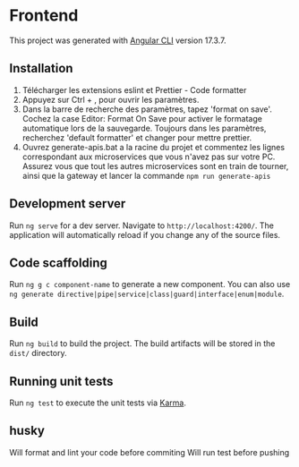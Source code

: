 # Frontend

This project was generated with [Angular CLI](https://github.com/angular/angular-cli) version 17.3.7.

## Installation

1. Télécharger les extensions eslint et Prettier - Code formatter
2. Appuyez sur Ctrl + , pour ouvrir les paramètres.
3. Dans la barre de recherche des paramètres, tapez 'format on save'.
   Cochez la case Editor: Format On Save pour activer le formatage automatique lors de la sauvegarde.
   Toujours dans les paramètres, recherchez 'default formatter' et changer pour mettre prettier.
4. Ouvrez generate-apis.bat a la racine du projet et commentez les lignes correspondant aux microservices
   que vous n'avez pas sur votre PC.
   Assurez vous que tout les autres microservices sont en train de tourner, ainsi que la gateway et lancer la commande `npm run generate-apis`

## Development server

Run `ng serve` for a dev server. Navigate to `http://localhost:4200/`. The application will automatically reload if you change any of the source files.

## Code scaffolding

Run `ng g c component-name` to generate a new component. You can also use `ng generate directive|pipe|service|class|guard|interface|enum|module`.

## Build

Run `ng build` to build the project. The build artifacts will be stored in the `dist/` directory.

## Running unit tests

Run `ng test` to execute the unit tests via [Karma](https://karma-runner.github.io).

## husky

Will format and lint your code before commiting
Will run test before pushing
